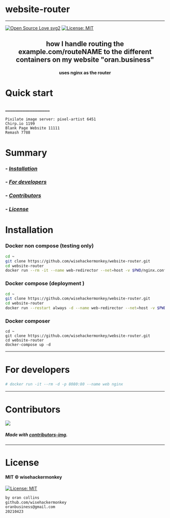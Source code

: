 # website-router
----
[![Open Source Love svg2](https://badges.frapsoft.com/os/v2/open-source.svg?v=103)](https://github.com/ellerbrock/open-source-badges/)
[![License: MIT](https://img.shields.io/badge/License-MIT-yellow.svg)](https://opensource.org/licenses/MIT)
<!-- <img src="assets/NNNNNNNNNNNNN" width="400"> -->
<h2 align="center">how I handle routing the example.com/routeNAME to the different containers on my website "oran.business"</h2>

<h4 align="center">uses nginx as the router</h4>


# Quick start
### __________________
```
Pixilate image server: pixel-artist 6451
Chirp.io 1199
Blank Page Website 11111
Remash 7788
```
<!-- 
##### __________________________
```bash
``` 
-->

# Summary
<!-- ### -  *[Quick start](#Quick-start)* -->
### -  *[Installation](#Installation)*
### -  *[For developers](#For-developers)*
### -  *[Contributors](#Contributors)*
### -  *[License](#License)*




# Installation
### Docker non compose (testing only)
```bash
cd ~
git clone https://github.com/wisehackermonkey/website-router.git
cd website-router
docker run --rm -it --name web-redirector --net=host -v $PWD/nginx.conf:/etc/nginx/nginx.conf:ro nginx
```


### Docker  compose (deployment )
```bash
cd ~
git clone https://github.com/wisehackermonkey/website-router.git
cd website-router
docker run --restart always -d --name web-redirector --net=host -v $PWD/nginx.conf:/etc/nginx/nginx.conf:ro nginx
```
### Docker composer
```
cd ~
git clone https://github.com/wisehackermonkey/website-router.git
cd website-router
docker-compose up -d
```
<!-- ----------------- -->
<!-- # Screenshots -->
<!-- - <img src="assets/_____________" width="400">  -->
<!-- -  -->



<!-- SETUP -->
-----------------
# For developers
### 
```bash
# docker run -it --rm -d -p 8080:80 --name web nginx
```

-----------------
# Contributors

[![](https://contrib.rocks/image?repo=wisehackermonkey/website-router)](https://github.com/wisehackermonkey/website-router/graphs/contributors)

##### Made with [contributors-img](https://contrib.rocks).

-----------------
# License
#### MIT © wisehackermonkey
[![License: MIT](https://img.shields.io/badge/License-MIT-yellow.svg)](https://opensource.org/licenses/MIT)
```bash
by oran collins
github.com/wisehackermonkey
oranbusiness@gmail.com
20210423
```

















<!-- ---------------------------------- -->
<!-- FULL -->
<!-- ---------------------------------- -->

<!-- # website-router -->
<!-- ---- -->
<!-- 
[![Open Source Love svg2](https://badges.frapsoft.com/os/v2/open-source.svg?v=103)](https://github.com/ellerbrock/open-source-badges/)
[![License: MIT](https://img.shields.io/badge/License-MIT-yellow.svg)](https://opensource.org/licenses/MIT)
<img src="assets/NNNNNNNNNNNNN" width="400">
<h2 align="center">____________________</h2>
<h4 align="center">________________________</h4>
 -->

<!-- 

# Quick start
### __________________
##### __________________________
```bash
```

 -->


<!-- 

# Summary
### -  *[Quick start](#Quick-start)*
### -  *[Live Demo](#Live-demo)*
### -  *[Installation](#Installation)*
### -  *[Screenshots](#Screenshots)*
### -  *[License](#License)*
### -  *[Features](#Features)*
### -  *[For developers](#For-developers)*
### -  *[Todo](#TODO)*
### -  *[Related](#Related)*
### -  *[Contributors](#Contributors)*
 -->



<!-- ----------------- -->
<!-- <img src="assets/KKKKKKKKKKK" width="400"> -->
<!-- # [Live Demo](https://www._____________.com) -->





<!-- 
# Installation
### 
```bash
``` 
-->




<!-- 

-----------------
# Screenshots
- <img src="assets/_____________" width="400"> 
- 
-->



<!-- 

# Features
- [x] ______
- [ ] ______

-->


<!-- 
-----------------
# For developers
### 
```bash
```
 -->





<!-- -----------------
# TODO
- [x] ___________
- [ ] ___________ 
-->

<!-- 
-----------------
# Built with
- #### ________________
-->





<!-- -----------------
# Related 
### [_________](https://www.____________.com)
 -->





<!-- 
-----------------
# Contributors

[![](https://contrib.rocks/image?repo=wisehackermonkey/website-router)](https://github.com/wisehackermonkey/website-router/graphs/contributors)

##### Made with [contributors-img](https://contrib.rocks).

-----------------
# License
#### MIT © wisehackermonkey
[![MIT](https://img.shields.io/github/license/wisehackermonkey/website-router.svg)](https://github.com/wisehackermonkey/website-router/blob/master/LICENSE)
-->

<!-- 
```bash
by oran collins
github.com/wisehackermonkey
oranbusiness@gmail.com
______________________
``` 
-->

<!-- ---------------------------------- -->
<!-- EXTRAS -->
<!-- ----------------------------------- -->
<br><br><br><br><br><br><br><br><br><br><br><br><br><br><br><br><br><br><br><br>
<!-- 
[![Javascript](https://img.shields.io/badge/Javascript-Enabled-lightgreen.svg)](https://shields.io/) 
[![forthebadge made-with-python](https://forthebadge.com/images/badges/made-with-python.svg)](https://www.python.org/)
![Python](https://img.shields.io/badge/Python-Enabled-<COLOR>.svg)
![P5.js](https://img.shields.io/badge/P5.js-Enabled-pink.svg)
[![Generic badge](https://img.shields.io/badge/<SUBJECT>-<STATUS>-<COLOR>.svg)](https://shields.io/)
[![GitHub release](https://img.shields.io/github/release/wisehackermonkey/website-router.svg)](https://GitHub.com/wisehackermonkey/website-router/releases/)
[![GitHub tag](https://img.shields.io/github/tag/wisehackermonkey/website-router.svg)](https://GitHub.com/wisehackermonkey/website-router/tags/)
[![GitHub pull-requests](https://img.shields.io/github/issues-pr/wisehackermonkey/website-router.svg)](https://GitHub.com/wisehackermonkey/website-router/pull/)
[![Website perso.crans.org](https://img.shields.io/website-up-down-green-red/http/www.orancollins.com.svg)](http://www.orancollins.com/) 
    -->

<!-- 
# https://yuml.me/diagram/plain/activity/draw
### (start)->[AAAAAAAA]<aaaaa->(BBBBBB)->(end) 

# Diagram
## 
```bash
```
 -->

<!-- 

# List
- 
- 
- 

# Table
| XXX | YYYY |
|----- |-----|
| ___s | ____| 

| XXX  | YYYY |
|:-----|:-----:|
| ___s | ____| 


# Toggle List (NO FORMATTING)
<details><summary>AAAAAAAA</summary>
<details><summary>Hidden A</summary>
</details>
</details>

<details><summary>BBBBBBBBB</summary>
<details><summary>Hidden B</summary>
</details>
</details>

<details><summary>CCCCCCCCC</summary>
</details>



# Toggle list with formatting
<details><summary>Level 1</summary></details>

<details><summary>&emsp;BBBBBBBBB</summary></details>
<details><summary>&emsp;&emsp;CCCCCCCCC</summary></details>
<details><summary>&emsp;&emsp;&emsp;DDDDDDDDD</summary></details>


# Toggle list Nested
<details><summary>Level 1</summary>

<details><summary>&emsp;BBBBBBBBB</summary>
<details><summary>&emsp;&emsp;CCCCCCCCC</summary>
<details><summary>&emsp;&emsp;&emsp;DDDDDDDDD</summary>

</details></details></details></details></details></details></details></details></details></details></details></details></details></details></details></details></details></details>

# Keyboard Commnand
### <kbd>Command/ctrl + R</kbd> 

# Installation
### 
```bash
cd ~
git clone https://github.com/wisehackermonkey/website-router.git
cd website-router
pip install -r requirements.txt
npm install
```

# Docker
### Build
```bash
cd ~
git clone https://github.com/wisehackermonkey/website-router.git
cd website-router
docker build -t wisehackermonkey/website-router:latest .  
```
### Run
```bash
docker run -it --rm --name wisehackermonkey/website-router:latest  
```
### Docker-compose
```bash
docker-compose build
docker-compose up 
```



# Publish Docker Image
```bash
docker build -t wisehackermonkey/website-router:latest .
docker login
docker push wisehackermonkey/website-router:latest
```

 -->